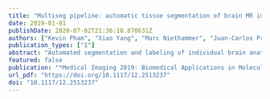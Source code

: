 ```yaml
---
title: "Multiseg pipeline: automatic tissue segmentation of brain MR images with subject-specific atlases"
date: 2019-01-01
publishDate: 2020-07-02T21:36:10.870631Z
authors: ["Kevin Pham", "Xiao Yang", "Marc Niethammer", "Juan-Carlos Prieto", "Martin Styner"]
publication_types: ["1"]
abstract: "Automated segmentation and labeling of individual brain anatomical regions is challenging due to individual structural variability. Although, atlas-based segmentation has shown its potential for both tissue and structure segmentation, the inherent natural variability as well as disease-related changes in MR appearance is often inappropriately represented by a single atlas image. In order to have a more accurate representation, several atlases may be used for the segmentation task in a given neuroimaging study. In this paper, we present the MultisegPipeline, it uses multiple atlases that have been visually inspected and capture the expected variability in a neonatal population. The MultisegPipeline transfers the labeled regions from each atlas to the target image using deformable registration (ANTs or QuickSilver is available for this task). Additionally, the set of labels are merged using a label fusion technique that reduces the errors produced by the registration. The final output is a single label map that combines the results produced by all atlases into a consensus solution. In our study, the MultisegPipeline is used to segment brain MR images from 31 infants, a leave-one-out strategy was used to test our framework. The average dice score coefficient was 0.89."
featured: false
publication: "*Medical Imaging 2019: Biomedical Applications in Molecular, Structural, and Functional Imaging, San Diego, California, United States, 16-21 February 2019*"
url_pdf: "https://doi.org/10.1117/12.2513237"
doi: "10.1117/12.2513237"
---
```


